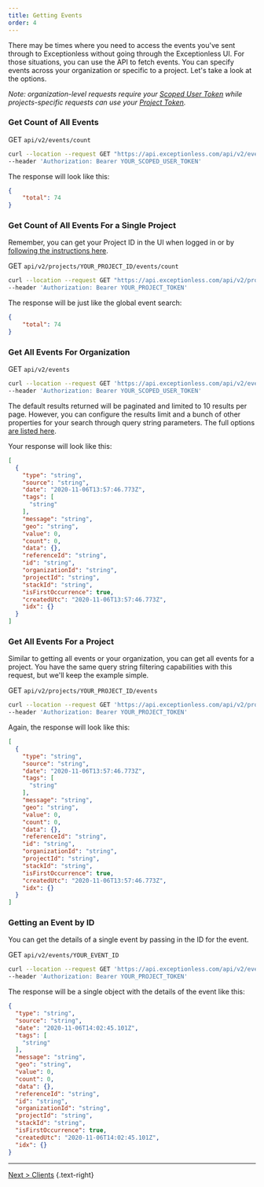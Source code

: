 ```yaml
---
title: Getting Events
order: 4
---
```


There may be times where you need to access the events you've sent through to Exceptionless without going through the Exceptionless UI. For those situations, you can use the API to fetch events. You can specify events across your organization or specific to a project. Let's take a look at the options.

*Note: organization-level requests require your [Scoped User Token](api-getting-started) while projects-specific requests can use your [Project Token](project-tokens).*

### Get Count of All Events

GET `api/v2/events/count`

```sh
curl --location --request GET "https://api.exceptionless.com/api/v2/events/count" \
--header 'Authorization: Bearer YOUR_SCOPED_USER_TOKEN'
```

The response will look like this:

```json
{
    "total": 74
}
```

### Get Count of All Events For a Single Project

Remember, you can get your Project ID in the UI when logged in or by [following the instructions here](project-tokens/#get-projects).

GET `api/v2/projects/YOUR_PROJECT_ID/events/count`

```sh
curl --location --request GET "https://api.exceptionless.com/api/v2/projects/YOUR_PROJECT_ID/events/count" \
--header 'Authorization: Bearer YOUR_PROJECT_TOKEN'
```

The response will be just like the global event search:

```json
{
    "total": 74
}
```

### Get All Events For Organization

GET `api/v2/events`

```sh
curl --location --request GET 'https://api.exceptionless.com/api/v2/events' \
--header 'Authorization: Bearer YOUR_SCOPED_USER_TOKEN'
```

The default results returned will be paginated and limited to 10 results per page. However, you can configure the results limit and a bunch of other properties for your search through query string parameters. The full options [are listed here](https://api.exceptionless.io/docs/index.html).

Your response will look like this:

```json
[
  {
    "type": "string",
    "source": "string",
    "date": "2020-11-06T13:57:46.773Z",
    "tags": [
      "string"
    ],
    "message": "string",
    "geo": "string",
    "value": 0,
    "count": 0,
    "data": {},
    "referenceId": "string",
    "id": "string",
    "organizationId": "string",
    "projectId": "string",
    "stackId": "string",
    "isFirstOccurrence": true,
    "createdUtc": "2020-11-06T13:57:46.773Z",
    "idx": {}
  }
]
```

### Get All Events For a Project

Similar to getting all events or your organization, you can get all events for a project. You have the same query string filtering capabilities with this request, but we'll keep the example simple.

GET `api/v2/projects/YOUR_PROJECT_ID/events`

```sh
curl --location --request GET 'https://api.exceptionless.com/api/v2/projects/YOUR_PROJECT_ID/events' \
--header 'Authorization: Bearer YOUR_PROJECT_TOKEN'
```

Again, the response will look like this:

```json
[
  {
    "type": "string",
    "source": "string",
    "date": "2020-11-06T13:57:46.773Z",
    "tags": [
      "string"
    ],
    "message": "string",
    "geo": "string",
    "value": 0,
    "count": 0,
    "data": {},
    "referenceId": "string",
    "id": "string",
    "organizationId": "string",
    "projectId": "string",
    "stackId": "string",
    "isFirstOccurrence": true,
    "createdUtc": "2020-11-06T13:57:46.773Z",
    "idx": {}
  }
]
```

### Getting an Event by ID

You can get the details of a single event by passing in the ID for the event.

GET `api/v2/events/YOUR_EVENT_ID`

```sh
curl --location --request GET 'https://api.exceptionless.com/api/v2/events/YOUR_EVENT_ID' \
--header 'Authorization: Bearer YOUR_PROJECT_TOKEN'
```

The response will be a single object with the details of the event like this:

```json
{
  "type": "string",
  "source": "string",
  "date": "2020-11-06T14:02:45.101Z",
  "tags": [
    "string"
  ],
  "message": "string",
  "geo": "string",
  "value": 0,
  "count": 0,
  "data": {},
  "referenceId": "string",
  "id": "string",
  "organizationId": "string",
  "projectId": "string",
  "stackId": "string",
  "isFirstOccurrence": true,
  "createdUtc": "2020-11-06T14:02:45.101Z",
  "idx": {}
}
```

---

[Next > Clients](../clients/index.md) {.text-right}
